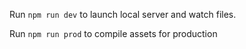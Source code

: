 Run `npm run dev` to launch local server and watch files.

Run `npm run prod` to compile assets for production